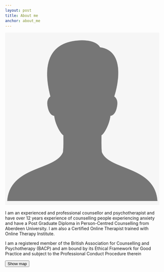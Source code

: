 ```yaml
---
layout: post
title: About me
anchor: about_me
---
```

![portrait](assets/img/portrait.png)

I am an experienced and professional counsellor and psychotherapist  and have over 12 years experience of counselling people experiencing anxiety and have a Post Graduate Diploma in Person-Centred Counselling from Aberdeen University.  I am also a Certified Online Therapist  trained with Online Therapy Institute.

I am a registered member of the British Association for Counselling and Psychotherapy (BACP) and am bound by its Ethical Framework for Good Practice and subject to the Professional Conduct Procedure therein

<button type="button" class="btn btn-primary btn-lg" data-toggle="modal" data-target="#myModal">
    Show map
</button>
